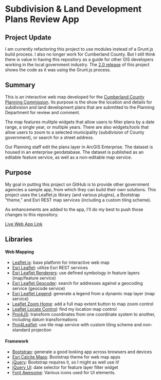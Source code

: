 # Subdivision & Land Development Plans Review App

## Project Update
I am currently refactoring this project to use modules instead of a Grunt.js build process.  I also no longer work for Cumberland County.  But I still think there is value in having this repository as a guide for other GIS developers working in the local government industry.  The [2.0 release](https://github.com/pmacMaps/sld-plans-review/releases/tag/2.0) of this project shows the code as it was using the Grunt.js process.

## Summary
This is an interactive web map developed for the [Cumberland County Planning Commission](https://www.ccpa.net/120/Planning-Department).  Its purpose is the show the location and details for subdivision and land development plans that are submitted to the Planning Department for review and comment.

The map features mulitple widgets that allow users to filter plans by a date range, a single year, or multiple years.  There are also widgets/tools that allow users to zoom to a selected municipality (subdivision of County government), or search for a street address.

Our Planning staff edit the plans layer in ArcGIS Enterprise.  The dataset is housed in an enterprise geodatabase.  The dataset is published as an editable feature service, as well as a non-editable map service.

## Purpose
My goal in putting this project on GitHub is to provide other government agencies a sample app, from which they can build their own solutions.  This project uses the Leaflet.js library (and various plugins), a Bootstrap "theme," and Esri REST map services (including a custom tiling scheme).

As enhancements are added to the app, I'll do my best to push those changes to this repository.

[Live Web App Link](https://gis.ccpa.net/sld/activity/)

## Libraries
#### Web Mapping
- [Leaflet.js](https://github.com/Leaflet/Leaflet): base platform for interactive web map
- [Esri Leaflet](https://github.com/Esri/esri-leaflet): utilize Esri REST services
- [Esri Leaflet Renderers](https://github.com/esri/esri-leaflet-renderers): use defined symbology in feature layers (map/feature service)
- [Esri Leaflet Geocoder](https://github.com/esri/esri-leaflet-geocoder): search for addresses against a geocoding service (geocode service)
- [Esri Leaflet Legend](https://github.com/w8r/esri-leaflet-legend): generate a legend from a dynamic map layer (map service)
- [Leaflet Zoom Home](https://github.com/torfsen/leaflet.zoomhome): add a full map extent button to map zoom control
- [Leaflet Locate Control](https://github.com/domoritz/leaflet-locatecontrol): find my location map control
- [Proj4JS](https://github.com/proj4js/proj4js): transform coordinates from one coordinate system to another, including datum transformations
- [Proj4Leaflet](https://github.com/kartena/Proj4Leaflet): use tile map service with custom tiling scheme and non-standard projection

#### Framework
- [Bootstrap](https://github.com/twbs/bootstrap): generate a good looking app across browsers and devices
- [Esri Calcite Maps](https://github.com/Esri/calcite-maps): Bootstrap theme for web map apps
- [jQuery](https://github.com/jquery/jquery): Bootstrap requires it, so I might as well use it!
- [jQuery UI](https://github.com/jquery/jquery-ui): date selector for feature layer filter widget
- [Font Awesome](https://github.com/FortAwesome/Font-Awesome): Various icons used for UI elements.
